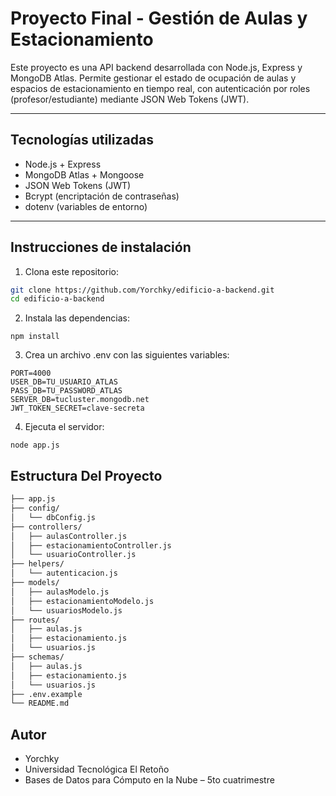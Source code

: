 # Proyecto Final - Gestión de Aulas y Estacionamiento

Este proyecto es una API backend desarrollada con Node.js, Express y MongoDB Atlas. Permite gestionar el estado de ocupación de aulas y espacios de estacionamiento en tiempo real, con autenticación por roles (profesor/estudiante) mediante JSON Web Tokens (JWT).

---

## Tecnologías utilizadas

- Node.js + Express  
- MongoDB Atlas + Mongoose  
- JSON Web Tokens (JWT)  
- Bcrypt (encriptación de contraseñas)  
- dotenv (variables de entorno)  

---

## Instrucciones de instalación

1. Clona este repositorio:

```bash
git clone https://github.com/Yorchky/edificio-a-backend.git
cd edificio-a-backend

```
2. Instala las dependencias:
```
npm install

```
3. Crea un archivo .env con las siguientes variables:
```
PORT=4000
USER_DB=TU_USUARIO_ATLAS
PASS_DB=TU_PASSWORD_ATLAS
SERVER_DB=tucluster.mongodb.net
JWT_TOKEN_SECRET=clave-secreta
```
4. Ejecuta el servidor:
```
node app.js
```

## Estructura Del Proyecto

```md
├── app.js
├── config/
│   └── dbConfig.js
├── controllers/
│   ├── aulasController.js
│   ├── estacionamientoController.js
│   └── usuarioController.js
├── helpers/
│   └── autenticacion.js
├── models/
│   ├── aulasModelo.js
│   ├── estacionamientoModelo.js
│   └── usuariosModelo.js
├── routes/
│   ├── aulas.js
│   ├── estacionamiento.js
│   └── usuarios.js
├── schemas/
│   ├── aulas.js
│   ├── estacionamiento.js
│   └── usuarios.js
├── .env.example
└── README.md
```
## Autor
- Yorchky 
- Universidad Tecnológica El Retoño
- Bases de Datos para Cómputo en la Nube – 5to cuatrimestre
 
